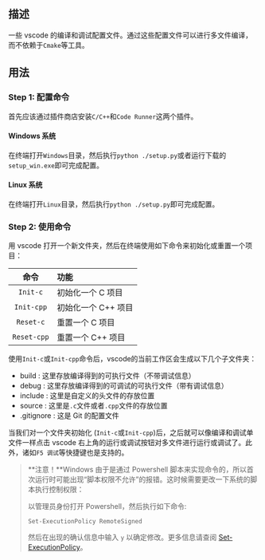 ## 描述  

一些 vscode 的编译和调试配置文件。通过这些配置文件可以进行多文件编译，而不依赖于`Cmake`等工具。

## 用法 

### Step 1:  配置命令

首先应该通过插件商店安装`C/C++`和`Code Runner`这两个插件。

#### Windows 系统  

在终端打开`Windows`目录，然后执行`python ./setup.py`或者运行下载的`setup_win.exe`即可完成配置。

#### Linux 系统

在终端打开`Linux`目录，然后执行`python ./setup.py`即可完成配置。

### Step 2: 使用命令  

用 vscode 打开一个新文件夹，然后在终端使用如下命令来初始化或重置一个项目：  

|命令|功能|
|:----------:|:-------------------------------|
|`Init-c`     | 初始化一个 C 项目      |
|`Init-cpp`   | 初始化一个 C++ 项目|
|`Reset-c`    | 重置一个 C 项目      |
|`Reset-cpp`  | 重置一个 C++ 项目|

使用`Init-c`或`Init-cpp`命令后，vscode的当前工作区会生成以下几个子文件夹：  

- build : 这里存放编译得到的可执行文件（不带调试信息）
- debug : 这里存放编译得到的可调试的可执行文件（带有调试信息）
- include : 这里是自定义的头文件的存放位置
- source : 这里是`.c`文件或者`.cpp`文件的存放位置
- .gitignore : 这是 Git 的配置文件

当我们对一个文件夹初始化 (`Init-c`或`Init-cpp`)后，之后就可以像编译和调试单文件一样点击 vscode 右上角的运行或调试按钮对多文件进行运行或调试了。此外，诸如`F5 调试`等快捷键也是支持的。

> **注意！**Windows 由于是通过 Powershell 脚本来实现命令的，所以首次运行时可能出现“脚本权限不允许”的报错。这时候需要更改一下系统的脚本执行控制权限：
>
> 以管理员身份打开 Powershell，然后执行如下命令:
>
> ```Power
> Set-ExecutionPolicy RemoteSigned
> ```
>
> 然后在出现的确认信息中输入 `y` 以确定修改。更多信息请查阅 [Set-ExecutionPolicy](https://learn.microsoft.com/zh-cn/powershell/module/microsoft.powershell.security/set-executionpolicy?view=powershell-7.3)。

